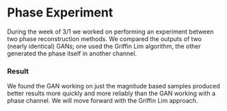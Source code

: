 # Phase Experiment

During the week of 3/1 we worked on performing an experiment between two phase reconstruction methods.
We compared the outputs of two (nearly identical) GANs; one used the Griffin Lim algorithm, the other
generated the phase itself in another channel. 

### Result
We found the GAN working on just the magnitude based samples produced better results more quickly and 
more reliably than the GAN working with a phase channel. We will move forward with the Griffin Lim 
approach. 